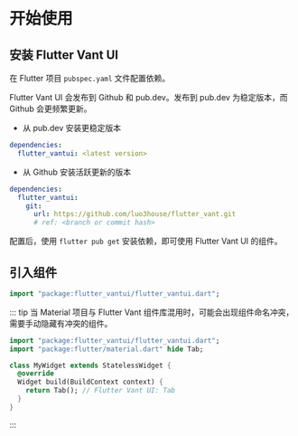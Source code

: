 # 开始使用

## 安装 Flutter Vant UI

在 Flutter 项目 `pubspec.yaml` 文件配置依赖。

Flutter Vant UI 会发布到 Github 和 pub.dev。发布到 pub.dev 为稳定版本，而 Github 会更频繁更新。

- 从 pub.dev 安装更稳定版本

```yaml
dependencies: 
  flutter_vantui: <latest version>
```

- 从 Github 安装活跃更新的版本

```yaml
dependencies:
  flutter_vantui:
    git:
      url: https://github.com/luo3house/flutter_vant.git
      # ref: <branch or commit hash>
```

配置后，使用 `flutter pub get` 安装依赖，即可使用 Flutter Vant UI 的组件。


## 引入组件

```dart
import "package:flutter_vantui/flutter_vantui.dart";
```

::: tip
当 Material 项目与 Flutter Vant 组件库混用时，可能会出现组件命名冲突，需要手动隐藏有冲突的组件。

```dart
import "package:flutter_vantui/flutter_vantui.dart";
import "package:flutter/material.dart" hide Tab;

class MyWidget extends StatelessWidget {
  @override
  Widget build(BuildContext context) {
    return Tab(); // Flutter Vant UI: Tab
  }
}
```
:::
